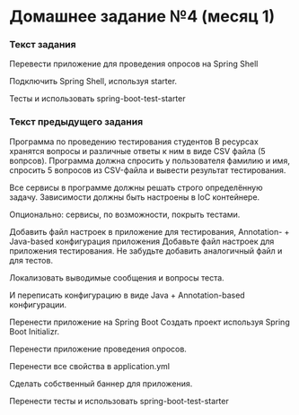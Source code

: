 # Домашнее задание №4 (месяц 1)

### Текст задания
Перевести приложение для проведения опросов на Spring Shell

Подключить Spring Shell, используя starter.

Тесты и использовать spring-boot-test-starter

### Текст предыдущего задания
Программа по проведению тестирования студентов
В ресурсах хранятся вопросы и различные ответы к ним в виде CSV файла (5 вопрсов). Программа должна спросить у пользователя фамилию и имя, спросить 5 вопросов из CSV-файла и вывести результат тестирования.

Все сервисы в программе должны решать строго определённую задачу. Зависимости должны быть настроены в IoC контейнере.

Опционально: сервисы, по возможности, покрыть тестами.

Добавить файл настроек в приложение для тестирования, Annotation- + Java-based конфигурация приложения
Добавьте файл настроек для приложения тестирования.
Не забудьте добавить аналогичный файл и для тестов.

Локализовать выводимые сообщения и вопросы теста.

И переписать конфигурацию в виде Java + Annotation-based конфигурации.

Перенести приложение на Spring Boot
Создать проект используя Spring Boot Initializr.

Перенести приложение проведения опросов.

Перенести все свойства в application.yml

Сделать собственный баннер для приложения.

Перенести тесты и использовать spring-boot-test-starter
